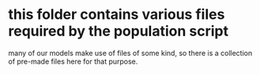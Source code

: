 # this folder contains various files required by the population script

many of our models make use of files of some kind,
so there is a collection of pre-made files here for that purpose.